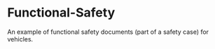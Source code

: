 # Functional-Safety
An example of functional safety documents (part of a safety case) for vehicles.
